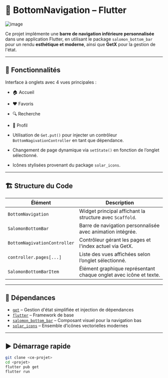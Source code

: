 # 🚀 BottomNavigation – Flutter

![image](https://github.com/user-attachments/assets/4aa287a3-9024-4939-8b5c-9d120fc8b6c2)

Ce projet implémente une **barre de navigation inférieure personnalisée** dans une application Flutter, en utilisant le package `salomon_bottom_bar` pour un rendu **esthétique et moderne**, ainsi que **GetX** pour la gestion de l'état.

---

## 🧩 Fonctionnalités

Interface à onglets avec 4 vues principales :

- 🏠 Accueil  
- ❤️ Favoris  
- 🔍 Recherche  
- 👤 Profil  

- Utilisation de `Get.put()` pour injecter un contrôleur `BottomNagivationController` en tant que dépendance.
- Changement de page dynamique via `setState()` en fonction de l’onglet sélectionné.
- Icônes stylisées provenant du package `solar_icons`.

---

## 🏗️ Structure du Code

| Élément                    | Description                                                                 |
|---------------------------|-----------------------------------------------------------------------------|
| `BottomNavigation`        | Widget principal affichant la structure avec `Scaffold`.                   |
| `SalomonBottomBar`        | Barre de navigation personnalisée avec animation intégrée.                 |
| `BottomNagivationController` | Contrôleur gérant les pages et l'index actuel via GetX.                  |
| `controller.pages[...]`   | Liste des vues affichées selon l’onglet sélectionné.                        |
| `SalomonBottomBarItem`    | Élément graphique représentant chaque onglet avec icône et texte.          |

---

## 🔧 Dépendances

- [`get`](https://pub.dev/packages/get) – Gestion d'état simplifiée et injection de dépendances  
- [`flutter`](https://flutter.dev) – Framework de base  
- [`salomon_bottom_bar`](https://pub.dev/packages/salomon_bottom_bar) – Composant visuel pour la navigation bas  
- [`solar_icons`](https://pub.dev/packages/solar_icons) – Ensemble d’icônes vectorielles modernes  

---

## ▶️ Démarrage rapide

```bash
git clone <ce-projet>
cd <projet>
flutter pub get
flutter run

